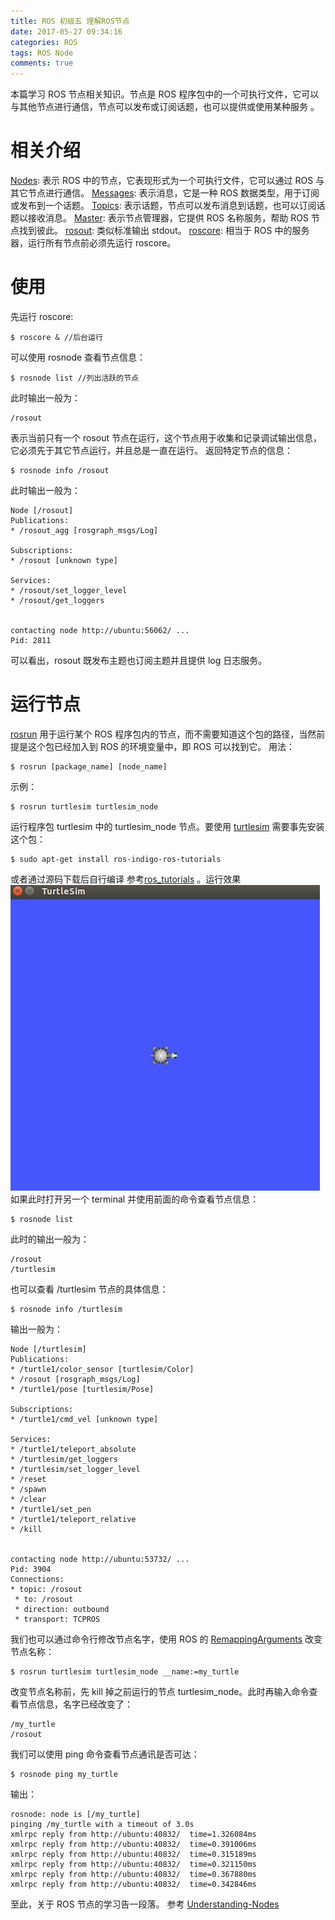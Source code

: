 ```yaml
---
title: ROS 初级五 理解ROS节点
date: 2017-05-27 09:34:16
categories: ROS
tags: ROS Node
comments: true
---
```

本篇学习 ROS 节点相关知识。节点是 ROS 程序包中的一个可执行文件，它可以与其他节点进行通信，节点可以发布或订阅话题，也可以提供或使用某种服务 。
<!--more-->
# 相关介绍
[Nodes](http://wiki.ros.org/Nodes): 表示 ROS 中的节点，它表现形式为一个可执行文件，它可以通过 ROS 与其它节点进行通信。
[Messages](http://wiki.ros.org/Messages): 表示消息，它是一种 ROS 数据类型，用于订阅或发布到一个话题。
[Topics](http://wiki.ros.org/Topics): 表示话题，节点可以发布消息到话题，也可以订阅话题以接收消息。
[Master](http://wiki.ros.org/Master): 表示节点管理器，它提供 ROS 名称服务，帮助 ROS 节点找到彼此。
[rosout](http://wiki.ros.org/rosout): 类似标准输出 stdout。
[roscore](http://wiki.ros.org/roscore): 相当于 ROS 中的服务器，运行所有节点前必须先运行 roscore。
# 使用
先运行 roscore:
   ```
 $ roscore & //后台运行
   ```
可以使用 rosnode 查看节点信息：
   ```
 $ rosnode list //列出活跃的节点
   ```
此时输出一般为：
   ```
 /rosout
   ```
表示当前只有一个 rosout 节点在运行，这个节点用于收集和记录调试输出信息，它必须先于其它节点运行，并且总是一直在运行。
返回特定节点的信息：
   ```
 $ rosnode info /rosout
   ```
此时输出一般为：
   ```
 Node [/rosout]
 Publications:
  * /rosout_agg [rosgraph_msgs/Log]

 Subscriptions:
  * /rosout [unknown type]

 Services:
  * /rosout/set_logger_level
  * /rosout/get_loggers


 contacting node http://ubuntu:56062/ ...
 Pid: 2811
   ```
可以看出，rosout 既发布主题也订阅主题并且提供 log 日志服务。
# 运行节点
[rosrun](http://wiki.ros.org/rosrun) 用于运行某个 ROS 程序包内的节点，而不需要知道这个包的路径，当然前提是这个包已经加入到 ROS 的环境变量中，即 ROS 可以找到它。
用法：
   ```
$ rosrun [package_name] [node_name]
   ```
示例：
   ```
$ rosrun turtlesim turtlesim_node
   ```
运行程序包 turtlesim 中的 turtlesim_node 节点。要使用 [turtlesim](http://wiki.ros.org/turtlesim) 需要事先安装这个包：
   ```
$ sudo apt-get install ros-indigo-ros-tutorials
   ```
或者通过源码下载后自行编译 参考[ros_tutorials](https://github.com/ros/ros_tutorials) 。运行效果![](ros-primary-tutorial-5/turtlesim.jpg)
如果此时打开另一个 terminal 并使用前面的命令查看节点信息：
   ```
 $ rosnode list
   ```
此时的输出一般为：
   ```
 /rosout
 /turtlesim
   ```
也可以查看 /turtlesim 节点的具体信息：
   ```
 $ rosnode info /turtlesim
   ```
输出一般为：
   ```
Node [/turtlesim]
Publications:
 * /turtle1/color_sensor [turtlesim/Color]
 * /rosout [rosgraph_msgs/Log]
 * /turtle1/pose [turtlesim/Pose]

Subscriptions:
 * /turtle1/cmd_vel [unknown type]

Services:
 * /turtle1/teleport_absolute
 * /turtlesim/get_loggers
 * /turtlesim/set_logger_level
 * /reset
 * /spawn
 * /clear
 * /turtle1/set_pen
 * /turtle1/teleport_relative
 * /kill


contacting node http://ubuntu:53732/ ...
Pid: 3904
Connections:
 * topic: /rosout
    * to: /rosout
    * direction: outbound
    * transport: TCPROS
   ```
我们也可以通过命令行修改节点名字，使用 ROS 的 [RemappingArguments](http://wiki.ros.org/Remapping%20Arguments) 改变节点名称：
   ```
$ rosrun turtlesim turtlesim_node __name:=my_turtle
   ```
改变节点名称前，先 kill 掉之前运行的节点 turtlesim_node。此时再输入命令查看节点信息，名字已经改变了：
   ```
 /my_turtle
 /rosout
   ```
我们可以使用 ping 命令查看节点通讯是否可达：
   ```
 $ rosnode ping my_turtle
   ```
输出：
   ```
 rosnode: node is [/my_turtle]
 pinging /my_turtle with a timeout of 3.0s
 xmlrpc reply from http://ubuntu:40832/  time=1.326084ms
 xmlrpc reply from http://ubuntu:40832/  time=0.391006ms
 xmlrpc reply from http://ubuntu:40832/  time=0.315189ms
 xmlrpc reply from http://ubuntu:40832/  time=0.321150ms
 xmlrpc reply from http://ubuntu:40832/  time=0.367880ms
 xmlrpc reply from http://ubuntu:40832/  time=0.342846ms
   ```
至此，关于 ROS 节点的学习告一段落。
参考 [Understanding-Nodes](http://wiki.ros.org/cn/ROS/Tutorials/UnderstandingNodes)